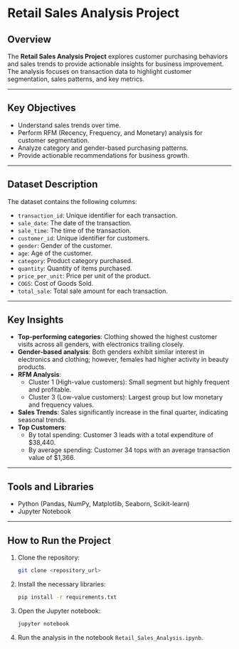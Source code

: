 # Retail Sales Analysis Project

## Overview
The **Retail Sales Analysis Project** explores customer purchasing behaviors and sales trends to provide actionable insights for business improvement. The analysis focuses on transaction data to highlight customer segmentation, sales patterns, and key metrics.

---

## Key Objectives
- Understand sales trends over time.
- Perform RFM (Recency, Frequency, and Monetary) analysis for customer segmentation.
- Analyze category and gender-based purchasing patterns.
- Provide actionable recommendations for business growth.

---

## Dataset Description
The dataset contains the following columns:
- `transaction_id`: Unique identifier for each transaction.
- `sale_date`: The date of the transaction.
- `sale_time`: The time of the transaction.
- `customer_id`: Unique identifier for customers.
- `gender`: Gender of the customer.
- `age`: Age of the customer.
- `category`: Product category purchased.
- `quantity`: Quantity of items purchased.
- `price_per_unit`: Price per unit of the product.
- `COGS`: Cost of Goods Sold.
- `total_sale`: Total sale amount for each transaction.

---

## Key Insights
- **Top-performing categories**: Clothing showed the highest customer visits across all genders, with electronics trailing closely.
- **Gender-based analysis**: Both genders exhibit similar interest in electronics and clothing; however, females had higher activity in beauty products.
- **RFM Analysis**:
  - Cluster 1 (High-value customers): Small segment but highly frequent and profitable.
  - Cluster 3 (Low-value customers): Largest group but low monetary and frequency values.
- **Sales Trends**: Sales significantly increase in the final quarter, indicating seasonal trends.
- **Top Customers**:
  - By total spending: Customer 3 leads with a total expenditure of $38,440.
  - By average spending: Customer 34 tops with an average transaction value of $1,366.

---

## Tools and Libraries
- Python (Pandas, NumPy, Matplotlib, Seaborn, Scikit-learn)
- Jupyter Notebook

---

## How to Run the Project

1. Clone the repository:
    ```bash
    git clone <repository_url>
    ```

2. Install the necessary libraries:
    ```bash
    pip install -r requirements.txt
    ```

3. Open the Jupyter notebook:
    ```bash
    jupyter notebook
    ```

4. Run the analysis in the notebook `Retail_Sales_Analysis.ipynb`.

